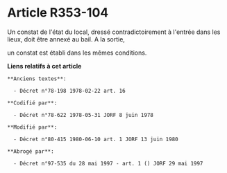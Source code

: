 # Article R353-104

Un constat de l'état du local, dressé contradictoirement à l'entrée dans les lieux, doit être annexé au bail. A la sortie,

un constat est établi dans les mêmes conditions.

**Liens relatifs à cet article**

	**Anciens textes**:

	  - Décret n°78-198 1978-02-22 art. 16

	**Codifié par**:

	  - Décret n°78-622 1978-05-31 JORF 8 juin 1978

	**Modifié par**:

	  - Décret n°80-415 1980-06-10 art. 1 JORF 13 juin 1980

	**Abrogé par**:

	  - Décret n°97-535 du 28 mai 1997 - art. 1 () JORF 29 mai 1997
